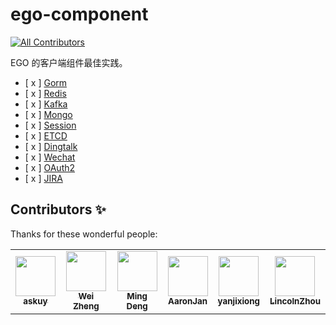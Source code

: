 # ego-component
<!-- ALL-CONTRIBUTORS-BADGE:START - Do not remove or modify this section -->
[![All Contributors](https://img.shields.io/badge/all_contributors-6-orange.svg?style=flat-square)](#contributors-)
<!-- ALL-CONTRIBUTORS-BADGE:END -->

EGO 的客户端组件最佳实践。

* [ x ] [Gorm](./egorm)
* [ x ] [Redis](./eredis)
* [ x ] [Kafka](./ekafka)
* [ x ] [Mongo](./emongo)
* [ x ] [Session](./esession)
* [ x ] [ETCD](./eetcd)
* [ x ] [Dingtalk](./edingtalk)
* [ x ] [Wechat](./ewechat)
* [ x ] [OAuth2](./eoauth2)
* [ x ] [JIRA](./ejira)

## Contributors ✨

Thanks for these wonderful people:
<!-- ALL-CONTRIBUTORS-LIST:START - Do not remove or modify this section -->
<!-- prettier-ignore-start -->
<!-- markdownlint-disable -->
<table>
  <tr>
    <td align="center"><a href="https://github.com/askuy"><img src="https://avatars.githubusercontent.com/u/14119383?v=4" width="64px;" alt=""/><br /><sub><b>askuy</b></sub></a></td>
    <td align="center"><a href="https://github.com/sevennt"><img src="https://avatars.githubusercontent.com/u/10843736?v=4" width="64px;" alt=""/><br /><sub><b>Wei Zheng</b></sub></a></td>
    <td align="center"><a href="https://www.jianshu.com/u/f2b47e5528d8"><img src="https://avatars.githubusercontent.com/u/9923838?v=4" width="64px;" alt=""/><br /><sub><b>Ming Deng</b></sub></a></td>
    <td align="center"><a href="https://github.com/AaronJan"><img src="https://avatars.githubusercontent.com/u/4630940?v=4" width="64px;" alt=""/><br /><sub><b>AaronJan</b></sub></a></td>
    <td align="center"><a href="https://blog.gaoqixhb.com/"><img src="https://avatars.githubusercontent.com/u/4217102?v=4" width="64px;" alt=""/><br /><sub><b>yanjixiong</b></sub></a></td>
    <td align="center"><a href="http://blog.lincolnzhou.com/"><img src="https://avatars.githubusercontent.com/u/3911154?v=4" width="64px;" alt=""/><br /><sub><b>LincolnZhou</b></sub></a></td>
  </tr>
</table>

<!-- markdownlint-restore -->
<!-- prettier-ignore-end -->

<!-- ALL-CONTRIBUTORS-LIST:END -->
